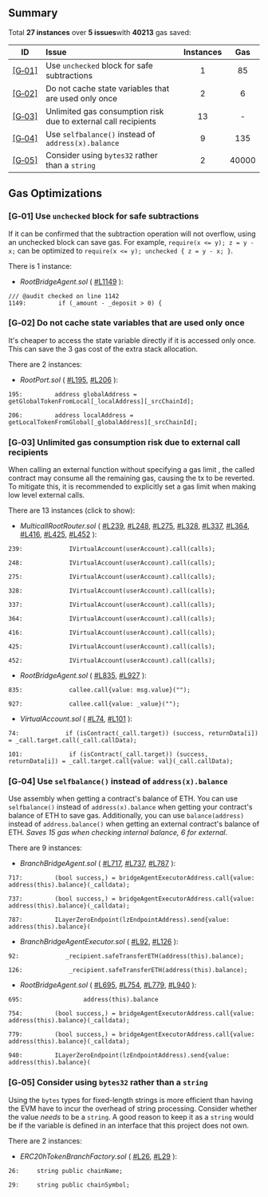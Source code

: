 ## Summary

Total **27 instances** over **5 issues**with **40213** gas saved:

|ID|Issue|Instances|Gas|
|:--:|:---|:--:|:--:|
| [[G&#x2011;01]](#g01-use-unchecked-block-for-safe-subtractions) | Use `unchecked` block for safe subtractions | 1 | 85 |
| [[G&#x2011;02]](#g02-do-not-cache-state-variables-that-are-used-only-once) | Do not cache state variables that are used only once | 2 | 6 |
| [[G&#x2011;03]](#g03-unlimited-gas-consumption-risk-due-to-external-call-recipients) | Unlimited gas consumption risk due to external call recipients | 13 | - |
| [[G&#x2011;04]](#g04-use-selfbalance-instead-of-addressxbalance) | Use `selfbalance()` instead of `address(x).balance` | 9 | 135 |
| [[G&#x2011;05]](#g05-consider-using-bytes32-rather-than-a-string) | Consider using `bytes32` rather than a `string` | 2 | 40000 |

## Gas Optimizations

### [G&#x2011;01] Use `unchecked` block for safe subtractions


If it can be confirmed that the subtraction operation will not overflow, using an unchecked block can save gas.
For example, `require(x <= y); z = y - x;` can be optimized to `require(x <= y); unchecked { z = y - x; }`.

There is 1 instance:

- *RootBridgeAgent.sol* ( [#L1149](https://github.com/code-423n4/2023-09-maia/blob/f5ba4de628836b2a29f9b5fff59499690008c463/src/RootBridgeAgent.sol#L1149) ):

```solidity
/// @audit checked on line 1142
1149:         if (_amount - _deposit > 0) {
```

### [G&#x2011;02] Do not cache state variables that are used only once


It's cheaper to access the state variable directly if it is accessed only once. This can save the 3 gas cost of the extra stack allocation.

There are 2 instances:

- *RootPort.sol* ( [#L195](https://github.com/code-423n4/2023-09-maia/blob/f5ba4de628836b2a29f9b5fff59499690008c463/src/RootPort.sol#L195), [#L206](https://github.com/code-423n4/2023-09-maia/blob/f5ba4de628836b2a29f9b5fff59499690008c463/src/RootPort.sol#L206) ):

```solidity
195:         address globalAddress = getGlobalTokenFromLocal[_localAddress][_srcChainId];

206:         address localAddress = getLocalTokenFromGlobal[_globalAddress][_srcChainId];
```

### [G&#x2011;03] Unlimited gas consumption risk due to external call recipients


When calling an external function without specifying a gas limit , the called contract may consume all the remaining gas, causing the tx to be reverted. To mitigate this, it is recommended to explicitly set a gas limit when making low level external calls.

There are 13 instances (click to show):

- *MulticallRootRouter.sol* ( [#L239](https://github.com/code-423n4/2023-09-maia/blob/f5ba4de628836b2a29f9b5fff59499690008c463/src/MulticallRootRouter.sol#L239), [#L248](https://github.com/code-423n4/2023-09-maia/blob/f5ba4de628836b2a29f9b5fff59499690008c463/src/MulticallRootRouter.sol#L248), [#L275](https://github.com/code-423n4/2023-09-maia/blob/f5ba4de628836b2a29f9b5fff59499690008c463/src/MulticallRootRouter.sol#L275), [#L328](https://github.com/code-423n4/2023-09-maia/blob/f5ba4de628836b2a29f9b5fff59499690008c463/src/MulticallRootRouter.sol#L328), [#L337](https://github.com/code-423n4/2023-09-maia/blob/f5ba4de628836b2a29f9b5fff59499690008c463/src/MulticallRootRouter.sol#L337), [#L364](https://github.com/code-423n4/2023-09-maia/blob/f5ba4de628836b2a29f9b5fff59499690008c463/src/MulticallRootRouter.sol#L364), [#L416](https://github.com/code-423n4/2023-09-maia/blob/f5ba4de628836b2a29f9b5fff59499690008c463/src/MulticallRootRouter.sol#L416), [#L425](https://github.com/code-423n4/2023-09-maia/blob/f5ba4de628836b2a29f9b5fff59499690008c463/src/MulticallRootRouter.sol#L425), [#L452](https://github.com/code-423n4/2023-09-maia/blob/f5ba4de628836b2a29f9b5fff59499690008c463/src/MulticallRootRouter.sol#L452) ):

```solidity
239:             IVirtualAccount(userAccount).call(calls);

248:             IVirtualAccount(userAccount).call(calls);

275:             IVirtualAccount(userAccount).call(calls);

328:             IVirtualAccount(userAccount).call(calls);

337:             IVirtualAccount(userAccount).call(calls);

364:             IVirtualAccount(userAccount).call(calls);

416:             IVirtualAccount(userAccount).call(calls);

425:             IVirtualAccount(userAccount).call(calls);

452:             IVirtualAccount(userAccount).call(calls);
```

- *RootBridgeAgent.sol* ( [#L835](https://github.com/code-423n4/2023-09-maia/blob/f5ba4de628836b2a29f9b5fff59499690008c463/src/RootBridgeAgent.sol#L835), [#L927](https://github.com/code-423n4/2023-09-maia/blob/f5ba4de628836b2a29f9b5fff59499690008c463/src/RootBridgeAgent.sol#L927) ):

```solidity
835:             callee.call{value: msg.value}("");

927:             callee.call{value: _value}("");
```

- *VirtualAccount.sol* ( [#L74](https://github.com/code-423n4/2023-09-maia/blob/f5ba4de628836b2a29f9b5fff59499690008c463/src/VirtualAccount.sol#L74), [#L101](https://github.com/code-423n4/2023-09-maia/blob/f5ba4de628836b2a29f9b5fff59499690008c463/src/VirtualAccount.sol#L101) ):

```solidity
74:             if (isContract(_call.target)) (success, returnData[i]) = _call.target.call(_call.callData);

101:             if (isContract(_call.target)) (success, returnData[i]) = _call.target.call{value: val}(_call.callData);
```

### [G&#x2011;04] Use `selfbalance()` instead of `address(x).balance`


Use assembly when getting a contract's balance of ETH.
You can use `selfbalance()` instead of `address(x).balance` when getting your contract's balance of ETH to save gas.
Additionally, you can use `balance(address)` instead of `address.balance()` when getting an external contract's balance of ETH.
*Saves 15 gas when checking internal balance, 6 for external*.

There are 9 instances:

- *BranchBridgeAgent.sol* ( [#L717](https://github.com/code-423n4/2023-09-maia/blob/f5ba4de628836b2a29f9b5fff59499690008c463/src/BranchBridgeAgent.sol#L717), [#L737](https://github.com/code-423n4/2023-09-maia/blob/f5ba4de628836b2a29f9b5fff59499690008c463/src/BranchBridgeAgent.sol#L737), [#L787](https://github.com/code-423n4/2023-09-maia/blob/f5ba4de628836b2a29f9b5fff59499690008c463/src/BranchBridgeAgent.sol#L787) ):

```solidity
717:         (bool success,) = bridgeAgentExecutorAddress.call{value: address(this).balance}(_calldata);

737:         (bool success,) = bridgeAgentExecutorAddress.call{value: address(this).balance}(_calldata);

787:         ILayerZeroEndpoint(lzEndpointAddress).send{value: address(this).balance}(
```

- *BranchBridgeAgentExecutor.sol* ( [#L92](https://github.com/code-423n4/2023-09-maia/blob/f5ba4de628836b2a29f9b5fff59499690008c463/src/BranchBridgeAgentExecutor.sol#L92), [#L126](https://github.com/code-423n4/2023-09-maia/blob/f5ba4de628836b2a29f9b5fff59499690008c463/src/BranchBridgeAgentExecutor.sol#L126) ):

```solidity
92:             _recipient.safeTransferETH(address(this).balance);

126:             _recipient.safeTransferETH(address(this).balance);
```

- *RootBridgeAgent.sol* ( [#L695](https://github.com/code-423n4/2023-09-maia/blob/f5ba4de628836b2a29f9b5fff59499690008c463/src/RootBridgeAgent.sol#L695), [#L754](https://github.com/code-423n4/2023-09-maia/blob/f5ba4de628836b2a29f9b5fff59499690008c463/src/RootBridgeAgent.sol#L754), [#L779](https://github.com/code-423n4/2023-09-maia/blob/f5ba4de628836b2a29f9b5fff59499690008c463/src/RootBridgeAgent.sol#L779), [#L940](https://github.com/code-423n4/2023-09-maia/blob/f5ba4de628836b2a29f9b5fff59499690008c463/src/RootBridgeAgent.sol#L940) ):

```solidity
695:                 address(this).balance

754:         (bool success,) = bridgeAgentExecutorAddress.call{value: address(this).balance}(_calldata);

779:         (bool success,) = bridgeAgentExecutorAddress.call{value: address(this).balance}(_calldata);

940:         ILayerZeroEndpoint(lzEndpointAddress).send{value: address(this).balance}(
```

### [G&#x2011;05] Consider using `bytes32` rather than a `string`


Using the `bytes` types for fixed-length strings is more efficient than having the EVM have to incur the overhead of string processing. Consider whether the value _needs_ to be a `string`. A good reason to keep it as a `string` would be if the variable is defined in an interface that this project does not own.

There are 2 instances:

- *ERC20hTokenBranchFactory.sol* ( [#L26](https://github.com/code-423n4/2023-09-maia/blob/f5ba4de628836b2a29f9b5fff59499690008c463/src/factories/ERC20hTokenBranchFactory.sol#L26), [#L29](https://github.com/code-423n4/2023-09-maia/blob/f5ba4de628836b2a29f9b5fff59499690008c463/src/factories/ERC20hTokenBranchFactory.sol#L29) ):

```solidity
26:     string public chainName;

29:     string public chainSymbol;
```

